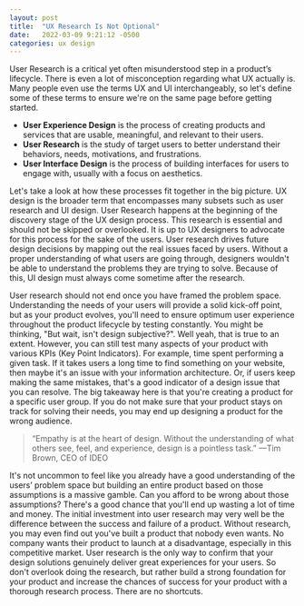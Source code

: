 ```yaml
---
layout: post
title:  "UX Research Is Not Optional"
date:   2022-03-09 9:21:12 -0500
categories: ux design
---
```


User Research is a critical yet often misunderstood step in a product’s lifecycle. There is even a lot of misconception regarding what UX actually is. Many people even use the terms UX and UI interchangeably, so let's define some of these terms to ensure we're on the same page before getting started.

- **User Experience Design** is the process of creating products and services that are usable, meaningful, and relevant to their users.
- **User Research** is the study of target users to better understand their behaviors, needs, motivations, and frustrations.
- **User Interface Design** is the process of building interfaces for users to engage with, usually with a focus on aesthetics.

Let's take a look at how these processes fit together in the big picture. UX design is the broader term that encompasses many subsets such as user research and UI design. User Research happens at the beginning of the discovery stage of the UX design process. This research is essential and should not be skipped or overlooked. It is up to UX designers to advocate for this process for the sake of the users. User research drives future design decisions by mapping out the real issues faced by users. Without a proper understanding of what users are going through, designers wouldn't be able to understand the problems they are trying to solve. Because of this, UI design must always come sometime after the research.

User research should not end once you have framed the problem space. Understanding the needs of your users will provide a solid kick-off point, but as your product evolves, you'll need to ensure optimum user experience throughout the product lifecycle by testing constantly. You might be thinking, "But wait, isn't design subjective?". Well yeah, that is true to an extent. However, you can still test many aspects of your product with various KPIs (Key Point Indicators). For example, time spent performing a given task. If it takes users a long time to find something on your website, then maybe it's an issue with your information architecture. Or, if users keep making the same mistakes, that's a good indicator of a design issue that you can resolve. The big takeaway here is that you're creating a product for a specific user group. If you do not make sure that your product stays on track for solving their needs, you may end up designing a product for the wrong audience.


> “Empathy is at the heart of design. Without the understanding of what others see, feel, and experience, design is a pointless task.” —Tim Brown, CEO of IDEO



It's not uncommon to feel like you already have a good understanding of the users’ problem space but building an entire product based on those assumptions is a massive gamble. Can you afford to be wrong about those assumptions? There's a good chance that you'll end up wasting a lot of time and money. The initial investment into user research may very well be the difference between the success and failure of a product. Without research, you may even find out you've built a product that nobody even wants. No company wants their product to launch at a disadvantage, especially in this competitive market. User research is the only way to confirm that your design solutions genuinely deliver great experiences for your users. So don't overlook doing the research, but rather build a strong foundation for your product and increase the chances of success for your product with a thorough research process. There are no shortcuts.
